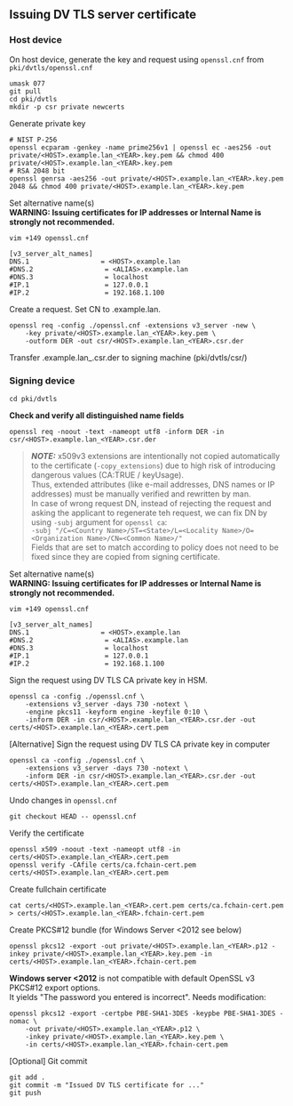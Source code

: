 ## Issuing DV TLS server certificate
### Host device
On host device, generate the key and request using `openssl.cnf` from `pki/dvtls/openssl.cnf`
```
umask 077
git pull
cd pki/dvtls
mkdir -p csr private newcerts
```
Generate private key
```
# NIST P-256
openssl ecparam -genkey -name prime256v1 | openssl ec -aes256 -out private/<HOST>.example.lan_<YEAR>.key.pem && chmod 400 private/<HOST>.example.lan_<YEAR>.key.pem
# RSA 2048 bit
openssl genrsa -aes256 -out private/<HOST>.example.lan_<YEAR>.key.pem 2048 && chmod 400 private/<HOST>.example.lan_<YEAR>.key.pem
```
Set alternative name(s)  
**WARNING: Issuing certificates for IP addresses or Internal Name is strongly not recommended.**
```
vim +149 openssl.cnf
```
```
[v3_server_alt_names]
DNS.1                  = <HOST>.example.lan
#DNS.2                  = <ALIAS>.example.lan
#DNS.3                  = localhost
#IP.1                   = 127.0.0.1
#IP.2                   = 192.168.1.100
```

Create a request. Set CN to <HOST>.example.lan.
```
openssl req -config ./openssl.cnf -extensions v3_server -new \
	-key private/<HOST>.example.lan_<YEAR>.key.pem \
	-outform DER -out csr/<HOST>.example.lan_<YEAR>.csr.der
```

Transfer <HOST>.example.lan_<YEAR>.csr.der to signing machine (pki/dvtls/csr/)

### Signing device
```
cd pki/dvtls
```

**Check and verify all distinguished name fields**
```
openssl req -noout -text -nameopt utf8 -inform DER -in csr/<HOST>.example.lan_<YEAR>.csr.der
```

> **_NOTE:_** x509v3 extensions are intentionally not copied automatically to the certificate (`-copy_extensions`) due to high risk of introducing dangerous values (CA:TRUE / keyUsage).  
Thus, extended attributes (like e-mail addresses, DNS names or IP addresses) must be manually verified and rewritten by man.  
In case of wrong request DN, instead of rejecting the request and asking the applicant to regenerate teh request, we can fix DN by using `-subj` argument for `openssl ca`:  
`-subj "/C=<Country Name>/ST=<State>/L=<Locality Name>/O=<Organization Name>/CN=<Common Name>/"`  
Fields that are set to match according to policy does not need to be fixed since they are copied from signing certificate.

Set alternative name(s)  
**WARNING: Issuing certificates for IP addresses or Internal Name is strongly not recommended.**
```
vim +149 openssl.cnf
```
```
[v3_server_alt_names]
DNS.1                  = <HOST>.example.lan
#DNS.2                  = <ALIAS>.example.lan
#DNS.3                  = localhost
#IP.1                   = 127.0.0.1
#IP.2                   = 192.168.1.100
```

Sign the request using DV TLS CA private key in HSM.
```
openssl ca -config ./openssl.cnf \
	-extensions v3_server -days 730 -notext \
	-engine pkcs11 -keyform engine -keyfile 0:10 \
	-inform DER -in csr/<HOST>.example.lan_<YEAR>.csr.der -out certs/<HOST>.example.lan_<YEAR>.cert.pem
```
[Alternative] Sign the request using DV TLS CA private key in computer
```
openssl ca -config ./openssl.cnf \
	-extensions v3_server -days 730 -notext \
	-inform DER -in csr/<HOST>.example.lan_<YEAR>.csr.der -out certs/<HOST>.example.lan_<YEAR>.cert.pem
```

Undo changes in `openssl.cnf`
```
git checkout HEAD -- openssl.cnf
```

Verify the certificate
```
openssl x509 -noout -text -nameopt utf8 -in certs/<HOST>.example.lan_<YEAR>.cert.pem
openssl verify -CAfile certs/ca.fchain-cert.pem certs/<HOST>.example.lan_<YEAR>.cert.pem
```

Create fullchain certificate
```
cat certs/<HOST>.example.lan_<YEAR>.cert.pem certs/ca.fchain-cert.pem > certs/<HOST>.example.lan_<YEAR>.fchain-cert.pem
```

Create PKCS#12 bundle (for Windows Server <2012 see below)
```
openssl pkcs12 -export -out private/<HOST>.example.lan_<YEAR>.p12 -inkey private/<HOST>.example.lan_<YEAR>.key.pem -in certs/<HOST>.example.lan_<YEAR>.fchain-cert.pem
```
**Windows server <2012** is not compatible with default OpenSSL v3 PKCS#12 export options.  
It yields "The password you entered is incorrect". Needs modification:
```
openssl pkcs12 -export -certpbe PBE-SHA1-3DES -keypbe PBE-SHA1-3DES -nomac \
	-out private/<HOST>.example.lan_<YEAR>.p12 \
	-inkey private/<HOST>.example.lan_<YEAR>.key.pem \
	-in certs/<HOST>.example.lan_<YEAR>.fchain-cert.pem
```
[Optional] Git commit
```
git add .
git commit -m "Issued DV TLS certificate for ..."
git push
```
